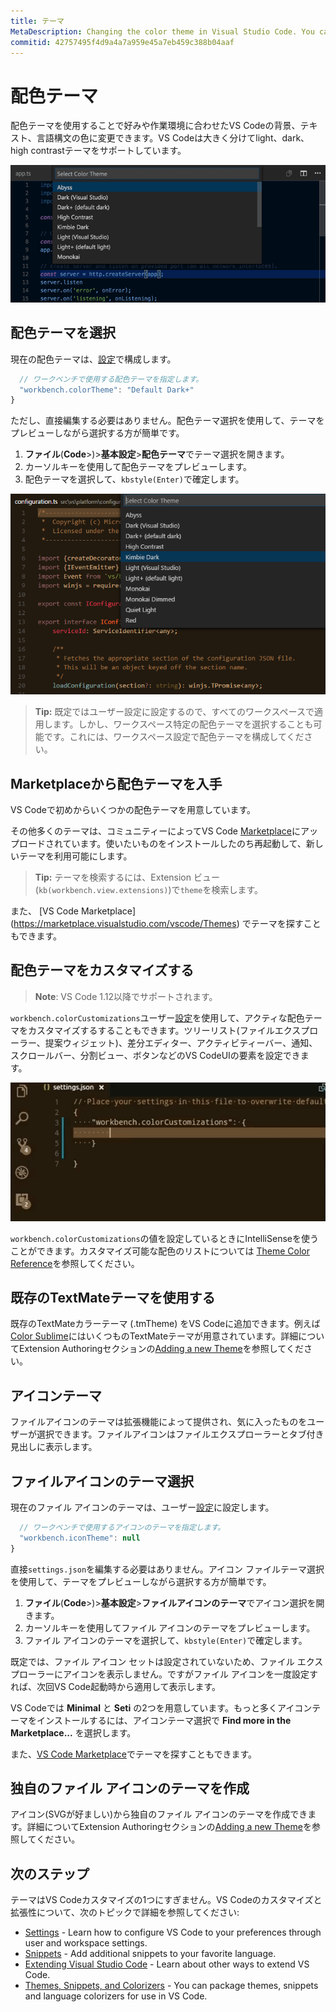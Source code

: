 ```yaml
---
title: テーマ
MetaDescription: Changing the color theme in Visual Studio Code. You can use color themes provided by VS Code, the community or create your own new themes.  TextMate .tmTheme files are supported.
commitid: 42757495f4d9a4a7a959e45a7eb459c388b04aaf
---
```


# 配色テーマ <a id="color-themes"></a>

配色テーマを使用することで好みや作業環境に合わせたVS Codeの背景、テキスト、言語構文の色に変更できます。VS Codeは大きく分けてlight、dark、high contrastテーマをサポートしています。

![Preview themes from the Command Palette](images/themes/themes_hero.gif)

## 配色テーマを選択 <a id="selecting-the-color-theme"></a>

現在の配色テーマは、[設定](/docs/getstarted/settings.md)で構成します。

```javascript
  // ワークベンチで使用する配色テーマを指定します。
  "workbench.colorTheme": "Default Dark+"
}
```

ただし、直接編集する必要はありません。配色テーマ選択を使用して、テーマをプレビューしながら選択する方が簡単です。

1. **ファイル**(**Code**>)>**基本設定**>**配色テーマ**でテーマ選択を開きます。
2. カーソルキーを使用して配色テーマをプレビューします。
3. 配色テーマを選択して、`kbstyle(Enter)`で確定します。

![Themes in the Command Palette](images/themes/colorthemes.png)

> **Tip:** 既定ではユーザー設定に設定するので、すべてのワークスペースで適用します。しかし、ワークスペース特定の配色テーマを選択することも可能です。これには、ワークスペース設定で配色テーマを構成してください。

## Marketplaceから配色テーマを入手 <a id="color-themes-from-the-marketplace"></a>

VS Codeで初めからいくつかの配色テーマを用意しています。

その他多くのテーマは、コミュニティーによってVS Code [Marketplace](/docs/userguide/extension-gallery.md)にアップロードされています。使いたいものをインストールしたのち再起動して、新しいテーマを利用可能にします。

> **Tip:** テーマを検索するには、Extension ビュー(`kb(workbench.view.extensions)`)で`theme`を検索します。

<div class="marketplace-extensions-themes"></div>

また、 [VS Code Marketplace] (https://marketplace.visualstudio.com/vscode/Themes) でテーマを探すこともできます。

## 配色テーマをカスタマイズする <a id="customize-a-color-theme"></a>

>**Note**: VS Code 1.12以降でサポートされます。

`workbench.colorCustomizations`ユーザー[設定](/docs/getstarted/settings.md)を使用して、アクティな配色テーマをカスタマイズするすることもできます。ツリーリスト(ファイルエクスプローラー、提案ウィジェット)、差分エディター、アクティビティーバー、通知、スクロールバー、分割ビュー、ボタンなどのVS CodeUIの要素を設定できます。

![activity bar theming](images/themes/theme-activitybar.gif)

`workbench.colorCustomizations`の値を設定しているときにIntelliSenseを使うことができます。カスタマイズ可能な配色のリストについては [Theme Color Reference](/docs/getstarted/theme-color-reference.md)を参照してください。

## 既存のTextMateテーマを使用する <a id="using-existing-textmate-themes"></a>

既存のTextMateカラーテーマ (.tmTheme) をVS Codeに追加できます。例えば[Color Sublime](http://colorsublime.com/)にはいくつものTextMateテーマが用意されています。詳細についてExtension Authoringセクションの[Adding a new Theme](/docs/extensions/themes-snippets-colorizers.md#adding-a-new-theme)を参照してください。

## アイコンテーマ <a id="icon-themes"></a>

ファイルアイコンのテーマは拡張機能によって提供され、気に入ったものをユーザーが選択できます。ファイルアイコンはファイルエクスプローラーとタブ付き見出しに表示します。

## ファイルアイコンのテーマ選択 <a id="selecting-the-file-icon-theme"></a>

現在のファイル アイコンのテーマは、ユーザー[設定](/docs/getstarted/settings.md)に設定します。

```javascript
  // ワークベンチで使用するアイコンのテーマを指定します。
  "workbench.iconTheme": null
}
```

直接`settings.json`を編集する必要はありません。アイコン ファイルテーマ選択を使用して、テーマをプレビューしながら選択する方が簡単です。

1. **ファイル**(**Code**>)>**基本設定**>**ファイルアイコンのテーマ**でアイコン選択を開きます。
2. カーソルキーを使用してファイル アイコンのテーマをプレビューします。
3. ファイル アイコンのテーマを選択して、`kbstyle(Enter)`で確定します。

既定では、ファイル アイコン セットは設定されていないため、ファイル エクスプローラーにアイコンを表示しません。ですがファイル アイコンを一度設定すれば、次回VS Code起動時から適用して表示します。

VS Codeでは **Minimal** と **Seti** の2つを用意しています。もっと多くアイコンテーマをインストールするには、アイコンテーマ選択で **Find more in the Marketplace...** を選択します。

また、[VS Code Marketplace](https://marketplace.visualstudio.com/vscode/Themes)でテーマを探すこともできます。

## 独自のファイル アイコンのテーマを作成 <a id="usingcreating-your-ow-file-icon-theme"></a>

アイコン(SVGが好ましい)から独自のファイル アイコンのテーマを作成できます。詳細についてExtension Authoringセクションの[Adding a new Theme](/docs/extensions/themes-snippets-colorizers.md#adding-a-new-theme)を参照してください。

## 次のステップ

テーマはVS Codeカスタマイズの1つにすぎません。VS Codeのカスタマイズと拡張性について、次のトピックで詳細を参照してください:

* [Settings](/docs/getstarted/settings) -  Learn how to configure VS Code to your preferences through user and workspace settings.
* [Snippets](/docs/userguide/userdefinedsnippets.md) - Add additional snippets to your favorite language.
* [Extending Visual Studio Code](/docs/extensions/overview.md) - Learn about other ways to extend VS Code.
* [Themes, Snippets, and Colorizers](/docs/extensions/themes-snippets-colorizers.md) - You can package themes, snippets and language colorizers for use in VS Code.
